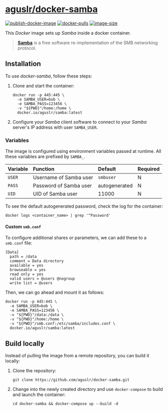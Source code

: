 [aguslr/docker-samba][1]
========================

[![publish-docker-image](https://github.com/aguslr/docker-samba/actions/workflows/docker-publish.yml/badge.svg)](https://github.com/aguslr/docker-samba/actions/workflows/docker-publish.yml) [![docker-pulls](https://img.shields.io/docker/pulls/aguslr/samba)](https://hub.docker.com/r/aguslr/samba) [![image-size](https://img.shields.io/docker/image-size/aguslr/samba/latest)](https://hub.docker.com/r/aguslr/samba)


This *Docker* image sets up *Samba* inside a docker container.

> **[Samba][2]** is a free software re-implementation of the SMB networking
> protocol.


Installation
------------

To use *docker-samba*, follow these steps:

1. Clone and start the container:

       docker run -p 445:445 \
         -e SAMBA_USER=bob \
         -e SAMBA_PASS=123456 \
         -v "${PWD}"/home:/home \
         docker.io/aguslr/samba:latest

2. Configure your *Samba* client software to connect to your *Samba* server's IP
   address with user `SAMBA_USER`.


### Variables

The image is configured using environment variables passed at runtime. All these
variables are prefixed by `SAMBA_`.

| Variable | Function               | Default       | Required |
| :------- | :--------------------- | :------------ | -------- |
| `USER`   | Username of Samba user | `smbuser`     | N        |
| `PASS`   | Password of Samba user | autogenerated | N        |
| `UID`    | UID of Samba user      | 11000         | N        |

To see the default autogenerated password, check the log for the container:

    docker logs <container_name> | grep '^Password'


#### Custom `smb.conf`

To configure additional shares or parameters, we can add these to a `smb.conf`
file:

    [Data]
      path = /data
      comment = Data directory
      available = yes
      browseable = yes
      read only = yes
      valid users = @users @nogroup
      write list = @users

Then, we can go ahead and mount it as follows:

    docker run -p 445:445 \
      -e SAMBA_USER=bob \
      -e SAMBA_PASS=123456 \
      -v "${PWD}"/data:/data \
      -v "${PWD}"/home:/home \
      -v "${PWD}"/smb.conf:/etc/samba/includes.conf \
      docker.io/aguslr/samba:latest


Build locally
-------------

Instead of pulling the image from a remote repository, you can build it locally:

1. Clone the repository:

       git clone https://github.com/aguslr/docker-samba.git

2. Change into the newly created directory and use `docker-compose` to build and
   launch the container:

       cd docker-samba && docker-compose up --build -d


[1]: https://github.com/aguslr/docker-samba
[2]: https://www.samba.org/
